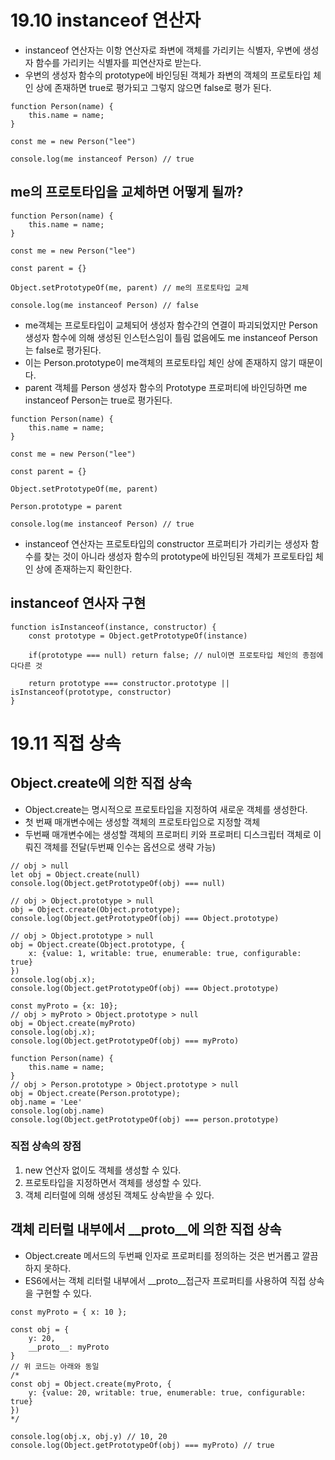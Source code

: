 # 19.10 instanceof 연산자

- instanceof 연산자는 이항 연산자로 좌변에 객체를 가리키는 식별자, 우변에 생성자 함수를 가리키는 식별자를 피연산자로 받는다.
- 우변의 생성자 함수의 prototype에 바인딩된 객체가 좌변의 객체의 프로토타입 체인 상에 존재하면 true로 평가되고 그렇지 않으면 false로 평가 된다.

```
function Person(name) {
    this.name = name;
}

const me = new Person("lee")

console.log(me instanceof Person) // true
```

## me의 프로토타입을 교체하면 어떻게 될까?
```
function Person(name) {
    this.name = name;
}

const me = new Person("lee")

const parent = {}

Object.setPrototypeOf(me, parent) // me의 프로토타입 교체

console.log(me instanceof Person) // false
```


- me객체는 프로토타입이 교체되어 생성자 함수간의 연결이 파괴되었지만 Person 생성자 함수에 의해 생성된 인스턴스임이 틀림 없음에도 me instanceof Person는 false로 평가된다.
- 이는 Person.prototype이 me객체의 프로토타입 체인 상에 존재하지 않기 때문이다.
- parent 객체를 Person 생성자 함수의 Prototype 프로퍼티에 바인딩하면 me instanceof Person는 true로 평가된다.


```
function Person(name) {
    this.name = name;
}

const me = new Person("lee")

const parent = {}

Object.setPrototypeOf(me, parent)

Person.prototype = parent

console.log(me instanceof Person) // true
```

- instanceof 연산자는 프로토타입의 constructor 프로퍼티가 가리키는 생성자 함수를 찾는 것이 아니라 생성자 함수의 prototype에  바인딩된 객체가 프로토타입 체인 상에 존재하는지 확인한다.

## instanceof 연사자 구현
```
function isInstanceof(instance, constructor) {
    const prototype = Object.getPrototypeOf(instance)

    if(prototype === null) return false; // nul이면 프로토타입 체인의 종점에 다다른 것

    return prototype === constructor.prototype || isInstanceof(prototype, constructor)
}
```

# 19.11 직접 상속

## Object.create에 의한 직접 상속
- Object.create는 명시적으로 프로토타입을 지정하여 새로운 객체를 생성한다.
- 첫 번째 매개변수에는 생성할 객체의 프로토타입으로 지정할 객체
- 두번째 매개변수에는 생성할 객체의 프로퍼티 키와 프로퍼티 디스크립터 객체로 이뤄진 객체를 전달(두번째 인수는 옵션으로 생략 가능)
```
// obj > null
let obj = Object.create(null)
console.log(Object.getPrototypeOf(obj) === null)

// obj > Object.prototype > null
obj = Object.create(Object.prototype);
console.log(Object.getPrototypeOf(obj) === Object.prototype)

// obj > Object.prototype > null
obj = Object.create(Object.prototype, {
    x: {value: 1, writable: true, enumerable: true, configurable: true}
})
console.log(obj.x);
console.log(Object.getPrototypeOf(obj) === Object.prototype)

const myProto = {x: 10};
// obj > myProto > Object.prototype > null
obj = Object.create(myProto)
console.log(obj.x);
console.log(Object.getPrototypeOf(obj) === myProto)

function Person(name) {
    this.name = name;
}
// obj > Person.prototype > Object.prototype > null
obj = Object.create(Person.prototype);
obj.name = 'Lee'
console.log(obj.name)
console.log(Object.getPrototypeOf(obj) === person.prototype)
```

### 직접 상속의 장점
1. new 연산자 없이도 객체를 생성할 수 있다.
2. 프로토타입을 지정하면서 객체를 생성할 수 있다.
3. 객체 리터럴에 의해 생성된 객체도 상속받을 수 있다.

## 객체 리터럴 내부에서 __proto__에 의한 직접 상속
- Object.create 메서드의 두번째 인자로 프로퍼티를 정의하는 것은 번거롭고 깔끔하지 못하다.
- ES6에서는 객체 리터럴 내부에서 __proto__접근자 프로퍼티를 사용하여 직접 상속을 구현할 수 있다.

```
const myProto = { x: 10 };

const obj = {
    y: 20,
    __proto__: myProto
}
// 위 코드는 아래와 동일
/*
const obj = Object.create(myProto, {
    y: {value: 20, writable: true, enumerable: true, configurable: true}
})
*/

console.log(obj.x, obj.y) // 10, 20
console.log(Object.getPrototypeOf(obj) === myProto) // true
```
